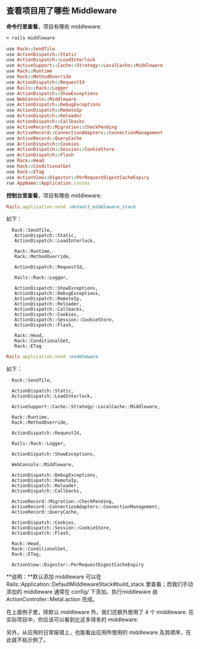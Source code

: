 ## 查看项目用了哪些 Middleware

**命令行里查看**，项目有哪些 middleware:

```ruby
> rails middleware

use Rack::Sendfile
use ActionDispatch::Static
use ActionDispatch::LoadInterlock
use ActiveSupport::Cache::Strategy::LocalCache::Middleware
use Rack::Runtime
use Rack::MethodOverride
use ActionDispatch::RequestId
use Rails::Rack::Logger
use ActionDispatch::ShowExceptions
use WebConsole::Middleware
use ActionDispatch::DebugExceptions
use ActionDispatch::RemoteIp
use ActionDispatch::Reloader
use ActionDispatch::Callbacks
use ActiveRecord::Migration::CheckPending
use ActiveRecord::ConnectionAdapters::ConnectionManagement
use ActiveRecord::QueryCache
use ActionDispatch::Cookies
use ActionDispatch::Session::CookieStore
use ActionDispatch::Flash
use Rack::Head
use Rack::ConditionalGet
use Rack::ETag
use ActionView::Digestor::PerRequestDigestCacheExpiry
run AppName::Application.routes
```

**控制台里查看**，项目有哪些 middleware:

```ruby
Rails.application.send :default_middleware_stack
```

如下：

```
  Rack::Sendfile,
   ActionDispatch::Static,
   ActionDispatch::LoadInterlock,

   Rack::Runtime,
   Rack::MethodOverride,

   ActionDispatch::RequestId,

   Rails::Rack::Logger,

   ActionDispatch::ShowExceptions,
   ActionDispatch::DebugExceptions,
   ActionDispatch::RemoteIp,
   ActionDispatch::Reloader,
   ActionDispatch::Callbacks,
   ActionDispatch::Cookies,
   ActionDispatch::Session::CookieStore,
   ActionDispatch::Flash,

   Rack::Head,
   Rack::ConditionalGet,
   Rack::ETag
```

```ruby
Rails.application.send :middleware
```

如下：

```
  Rack::Sendfile,

  ActionDispatch::Static,
  ActionDispatch::LoadInterlock,

  ActiveSupport::Cache::Strategy::LocalCache::Middleware,

  Rack::Runtime,
  Rack::MethodOverride,

  ActionDispatch::RequestId,

  Rails::Rack::Logger,

  ActionDispatch::ShowExceptions,

  WebConsole::Middleware,

  ActionDispatch::DebugExceptions,
  ActionDispatch::RemoteIp,
  ActionDispatch::Reloader,
  ActionDispatch::Callbacks,

  ActiveRecord::Migration::CheckPending,
  ActiveRecord::ConnectionAdapters::ConnectionManagement,
  ActiveRecord::QueryCache,

  ActionDispatch::Cookies,
  ActionDispatch::Session::CookieStore,
  ActionDispatch::Flash,

  Rack::Head,
  Rack::ConditionalGet,
  Rack::ETag,

  ActionView::Digestor::PerRequestDigestCacheExpiry
```


**说明：**默认添加 middleware 可以在 Rails::Application::DefaultMiddlewareStack#build_stack 里查看；而我们手动添加的 middleware 通常在 config/ 下添加。执行middleware 由 ActionController::Metal.action 完成。

在上面例子里，除默认 middleware 外，我们还额外使用了 4 个 middleware. 在实际项目中，你应该可以看到比这多得多的 middleware.

另外，从应用的日常报错上，也能看出应用所使用的 middleware 及其顺序，在此就不贴示例了。
